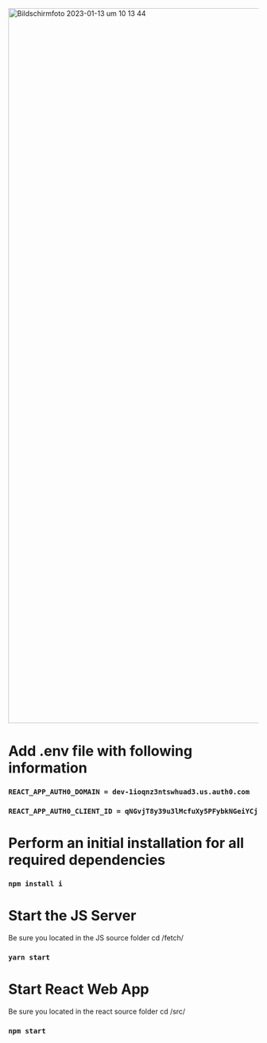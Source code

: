 <img width="1438" alt="Bildschirm­foto 2023-01-13 um 10 13 44" src="https://user-images.githubusercontent.com/28670581/212282819-13848641-966d-491a-b0de-3bab3cc9d699.png">

# Add .env file with following information

### `REACT_APP_AUTH0_DOMAIN = dev-1ioqnz3ntswhuad3.us.auth0.com`

### `REACT_APP_AUTH0_CLIENT_ID = qNGvjT8y39u3lMcfuXy5PFybkNGeiYCj`

# Perform an initial installation for all required dependencies

### `npm install i`

# Start the JS Server

Be sure you located in the JS source folder cd /fetch/

### `yarn start`

# Start React Web App

Be sure you located in the react source folder cd /src/

### `npm start`
